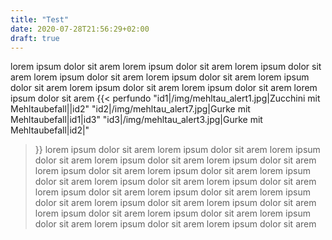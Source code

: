 ```yaml
---
title: "Test"
date: 2020-07-28T21:56:29+02:00
draft: true
---
```

lorem ipsum dolor sit arem 
lorem ipsum dolor sit arem 
lorem ipsum dolor sit arem 
lorem ipsum dolor sit arem 
lorem ipsum dolor sit arem 
lorem ipsum dolor sit arem 
lorem ipsum dolor sit arem 
lorem ipsum dolor sit arem 
lorem ipsum dolor sit arem 
{{< perfundo
"id1|/img/mehltau_alert1.jpg|Zucchini mit Mehltaubefall||id2"
"id2|/img/mehltau_alert7.jpg|Gurke mit Mehltaubefall|id1|id3"
"id3|/img/mehltau_alert3.jpg|Gurke mit Mehltaubefall|id2|"
>}}
lorem ipsum dolor sit arem 
lorem ipsum dolor sit arem 
lorem ipsum dolor sit arem 
lorem ipsum dolor sit arem 
lorem ipsum dolor sit arem 
lorem ipsum dolor sit arem 
lorem ipsum dolor sit arem 
lorem ipsum dolor sit arem 
lorem ipsum dolor sit arem 
lorem ipsum dolor sit arem 
lorem ipsum dolor sit arem 
lorem ipsum dolor sit arem 
lorem ipsum dolor sit arem 
lorem ipsum dolor sit arem 
lorem ipsum dolor sit arem 
lorem ipsum dolor sit arem 
lorem ipsum dolor sit arem 
lorem ipsum dolor sit arem 
lorem ipsum dolor sit arem 
lorem ipsum dolor sit arem 